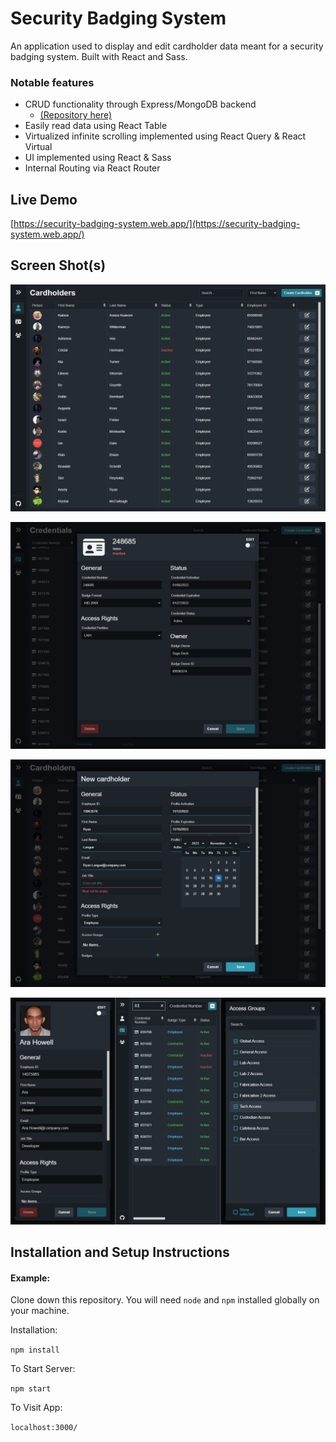 # Security Badging System

An application used to display and edit cardholder data meant for a security badging system. Built with React and Sass.

### Notable features

-   CRUD functionality through Express/MongoDB backend
    -   [(Repository here)](https://github.com/kuanoni/security-badging-system-api)
-   Easily read data using React Table
-   Virtualized infinite scrolling implemented using React Query & React Virtual
-   UI implemented using React & Sass
-   Internal Routing via React Router

## Live Demo

[https://security-badging-system.web.app/](https://security-badging-system.web.app/)

## Screen Shot(s)

![Cardholder table](screenshot_01.png)

![Individual credential view](screenshot_02.png)

![New cardholder view](screenshot_03.png)

![Mobile views collage](screenshot_mobile.png)

## Installation and Setup Instructions

#### Example:

Clone down this repository. You will need `node` and `npm` installed globally on your machine.

Installation:

`npm install`

To Start Server:

`npm start`

To Visit App:

`localhost:3000/`
